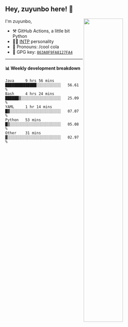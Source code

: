 

## Hey, zuyunbo here! :wave: 
[<img align="right" width="50%" src="https://github-readme-stats.vercel.app/api?username=zuyunbo&theme=dark&show_icons=true">](https://metrics.lecoq.io/ouuan?template=classic)

I'm zuyunbo,

-   :hammer_and_pick: GitHub Actions, a little bit Python
-   :man_scientist: [INTP](https://www.16personalities.com/profiles/3302586f07ca3) personality
-   :man: Pronouns: /cool cola
-   :key: GPG key: [`863A0F9FA8127FA4`](https://github.com/zuyunbo.gpg)

---

#### :bar_chart: Weekly development breakdown
<!--START_SECTION:waka-->
```text
Java     9 hrs 56 mins   ██████████████░░░░░░░░░░░   56.61 % 
Bash     4 hrs 24 mins   ██████▒░░░░░░░░░░░░░░░░░░   25.09 % 
YAML     1 hr 14 mins    █▓░░░░░░░░░░░░░░░░░░░░░░░   07.07 % 
Python   53 mins         █▒░░░░░░░░░░░░░░░░░░░░░░░   05.08 % 
Other    31 mins         ▓░░░░░░░░░░░░░░░░░░░░░░░░   02.97 % 
```
<!--END_SECTION:waka-->


